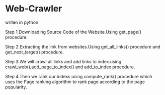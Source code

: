 # Web-Crawler
writen in python

Step 1.Downloading Source Code of the Website.Using get_page() procedure.

Step 2.Extracting the link from websites.Using get_all_links() procedure and get_next_target() procedure.

Step 3.We will crawl all links and add links to index.using crawl_web(),add_page_to_index() and add_to_index procedure.


Step 4.Then we rank our indexs using compute_rank() procedure which uses the Page ranking algorithm to rank page according to the page popularity.

